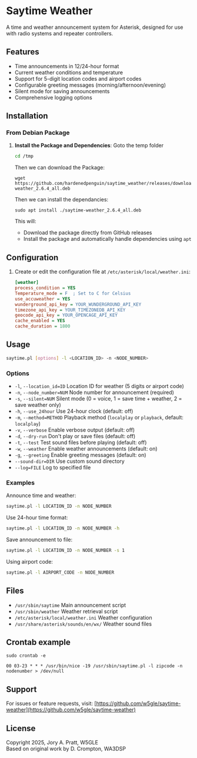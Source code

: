 # Saytime Weather

A time and weather announcement system for Asterisk, designed for use with radio systems and repeater controllers.

## Features

- Time announcements in 12/24-hour format
- Current weather conditions and temperature
- Support for 5-digit location codes and airport codes
- Configurable greeting messages (morning/afternoon/evening)
- Silent mode for saving announcements
- Comprehensive logging options

## Installation

### From Debian Package

1. **Install the Package and Dependencies**:
   Goto the temp folder
   ```bash
   cd /tmp
   ```

   Then we can download the Package:
   ```
   wget https://github.com/hardenedpenguin/saytime_weather/releases/download/v2.6.4/saytime-weather_2.6.4_all.deb
   ```

   Then we can install the dependancies:
   ```
   sudo apt install ./saytime-weather_2.6.4_all.deb
   ```

   This will:
   - Download the package directly from GitHub releases
   - Install the package and automatically handle dependencies using `apt`

## Configuration

1. Create or edit the configuration file at `/etc/asterisk/local/weather.ini`:
   ```ini
   [weather]
   process_condition = YES
   Temperature_mode = F  ; Set to C for Celsius
   use_accuweather = YES
   wunderground_api_key = YOUR_WUNDERGROUND_API_KEY
   timezone_api_key = YOUR_TIMEZONEDB_API_KEY
   geocode_api_key = YOUR_OPENCAGE_API_KEY
   cache_enabled = YES
   cache_duration = 1800
   ```

## Usage

```bash
saytime.pl [options] -l <LOCATION_ID> -n <NODE_NUMBER>
```

### Options

- `-l`, `--location_id=ID`       Location ID for weather (5 digits or airport code)
- `-n`, `--node_number=NUM`      Node number for announcement (required)
- `-s`, `--silent=NUM`           Silent mode (0 = voice, 1 = save time + weather, 2 = save weather only)
- `-h`, `--use_24hour`           Use 24-hour clock (default: off)
- `-m`, `--method=METHOD`        Playback method (`localplay` or `playback`, default: `localplay`)
- `-v`, `--verbose`              Enable verbose output (default: off)
- `-d`, `--dry-run`              Don't play or save files (default: off)
- `-t`, `--test`                 Test sound files before playing (default: off)
- `-w`, `--weather`              Enable weather announcements (default: on)
- `-g`, `--greeting`             Enable greeting messages (default: on)
- `--sound-dir=DIR`             Use custom sound directory
- `--log=FILE`                  Log to specified file

### Examples

Announce time and weather:
```bash
saytime.pl -l LOCATION_ID -n NODE_NUMBER
```

Use 24-hour time format:
```bash
saytime.pl -l LOCATION_ID -n NODE_NUMBER -h
```

Save announcement to file:
```bash
saytime.pl -l LOCATION_ID -n NODE_NUMBER -s 1
```

Using airport code:
```bash
saytime.pl -l AIRPORT_CODE -n NODE_NUMBER
```

## Files

- `/usr/sbin/saytime`               Main announcement script
- `/usr/sbin/weather`               Weather retrieval script
- `/etc/asterisk/local/weather.ini`       Weather configuration
- `/usr/share/asterisk/sounds/en/wx/`     Weather sound files

## Crontab example
```
sudo crontab -e
```
```
00 03-23 * * * /usr/bin/nice -19 /usr/sbin/saytime.pl -l zipcode -n nodenumber > /dev/null 
```
## Support

For issues or feature requests, visit:
[https://github.com/w5gle/saytime-weather](https://github.com/w5gle/saytime-weather)

## License

Copyright 2025, Jory A. Pratt, W5GLE  
Based on original work by D. Crompton, WA3DSP

